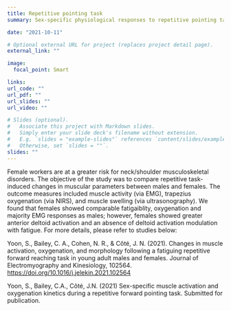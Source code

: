 ```yaml
---
title: Repetitive pointing task
summary: Sex-specific physiological responses to repetitive pointing task

date: "2021-10-11"

# Optional external URL for project (replaces project detail page).
external_link: ""

image:
  focal_point: Smart

links:
url_code: ""
url_pdf: ""
url_slides: ""
url_video: ""

# Slides (optional).
#   Associate this project with Markdown slides.
#   Simply enter your slide deck's filename without extension.
#   E.g. `slides = "example-slides"` references `content/slides/example-slides.md`.
#   Otherwise, set `slides = ""`.
slides: ""
---
```


Female workers are at a greater risk for neck/shoulder musculoskeletal disorders. The objective of the study was to compare repetitive task-induced changes in muscular parameters between males and females. The outcome measures included muscle activity (via EMG), trapezius oxygenation (via NIRS), and muscle swelling (via ultrasonography). We found that females showed comparable fatigaiblity, oxygenation and majority EMG responses as males; however, females showed greater anterior deltoid activation and an absence of deltoid activation modulation with fatigue. For more details, please refer to studies below:

Yoon, S., Bailey, C. A., Cohen, N. R., & Côté, J. N. (2021). Changes in muscle activation, oxygenation, and morphology following a fatiguing repetitive forward reaching task in young adult males and females. Journal of Electromyography and Kinesiology, 102564. https://doi.org/10.1016/j.jelekin.2021.102564

Yoon, S., Bailey, C.A., Côté, J.N. (2021) Sex-specific muscle activation and oxygenation kinetics during a repetitive forward pointing task. Submitted for publication.